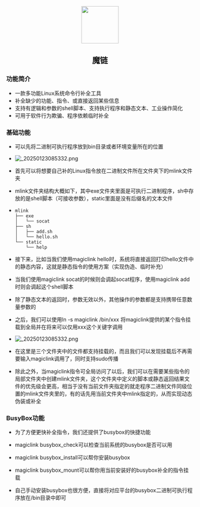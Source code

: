 <div align="center">
<img src="https://s2.loli.net/2025/07/16/KhZIYaePVlFEMm8.png" style="width:100px;" width="100"/>
<h2>魔链</h2>
</div>

### 功能简介

- 一款多功能Linux系统命令行补全工具
- 补全缺少的功能、指令、或直接返回某些信息
- 支持有逻辑和参数的shell脚本、支持执行程序和静态文本、工业操作简化
- 可用于软件行为欺骗、程序依赖临时补全

### 基础功能

- 可以先将二进制可执行程序放到bin目录或者环境变量所在的位置

- ![_20250123085332.png](https://s2.loli.net/2025/07/16/ea6wYMVC9glNSzk.png)

- 首先可以将想要自己补的Linux指令放在二进制文件所在文件夹下的mlink文件夹

- mlink文件夹结构大概如下，其中exe文件夹里面是可执行二进制程序，sh中存放的是shell脚本（可接收参数），static里面是没有后缀名的文本文件

- ```
  mlink
  ├── exe
  │   └── socat
  ├── sh
  │   ├── add.sh
  │   └── hello.sh
  └── static
      └── help
  ```

- 接下来，比如当我们使用magiclink hello时，系统将直接返回打印hello文件中的静态内容，这就是静态指令的使用方案（实现伪造、临时补充）

- 当我们使用magiclink socat的时候则会调起socat程序，使用magiclink add时则会调起这个shell脚本

- 除了静态文本的返回时，参数无效以外，其他操作的参数都是支持携带任意数量参数的

- 之后，我们可以使用ln -s magiclink /bin/xxx 将magiclink提供的某个指令挂载到全局并在将来可以仅用xxx这个关键字调用

- ![_20250123085332.png](https://s2.loli.net/2025/07/16/C37q2IP4dljBnks.png)

- 在这里是三个文件夹中的文件都支持挂载的，而且我们可以发现挂载后不再需要输入magiclink调用了，同时支持sudo传播

- 除此之外，当magiclink指令可全局访问了以后，我们可以在需要某些指令的局部文件夹中创建mlink文件夹，这个文件夹中定义的脚本或静态返回结果文件的优先级会更高，相当于没有当前文件夹指定的就走程序二进制文件同级位置的mlink文件夹里的，有的话先用当前文件夹中mlink指定的，从而实现动态伪装或补全

### BusyBox功能

- 为了方便更快补全指令，我们还提供了busybox的快捷功能

- magiclink busybox_check可以检查当前系统的busybox是否可以用
- magiclink busybox_install可以帮你安装busybox
- magiclink busybox_mount可以帮你用当前安装好的busybox补全的指令挂载
- 自己手动安装busybox也很方便，直接将对应平台的busybox二进制可执行程序放在/bin目录中即可
